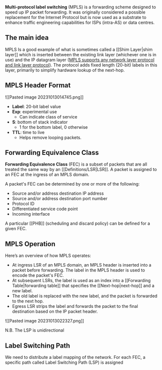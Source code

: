 **Multi-protocol label switching** (MPLS) is a forwarding scheme designed to speed up IP packet forwarding. It was originally considered a possible replacement for the Internet Protocol but is now used as a substrate to enhance traffic engineering capabilities for ISPs (intra-AS) or data centres.

## The main idea

MPLS Is a good example of what is sometimes called a [[Shim Layer|shim layer]] which is inserted between the existing link layer (whichever one is in use) and the IP datagram layer (<u>MPLS supports any network layer protocol and link layer protocol</u>). The protocol adds fixed length (20-bit) labels in this layer, primarily to simplify hardware lookup of the next-hop.

## MPLS Header Format

![[Pasted image 20231013014745.png]]

- **Label**: 20-bit label value
- **Exp**: experimental use
	- Can indicate class of service
- **S**: bottom of stack indicator
	- 1 for the bottom label, 0 otherwise
- **TTL**: time to live
	- Helps remove looping packets.

## Forwarding Equivalence Class

**Forwarding Equivalence Class** (FEC) is a subset of packets that are all treated the same way by an [[Definitions/LSR|LSR]]. A packet is assigned to an FEC at the ingress of an MPLS domain.

A packet's FEC can be determined by one or more of the following:
- Source and/or address destination IP address
- Source and/or address destination port number
- Protocol ID
- Differentiated service code point
- Incoming interface

A particular [[PHB]] (scheduling and discard policy) can be defined for a given FEC.

## MPLS Operation

Here’s an overview of how MPLS operates:
- At ingress LSR of an MPLS domain, an MPLS header is inserted into a packet before forwarding. The label in the MPLS header is used to encode the packet's FEC.
- At subsequent LSRs, the label is used as an index into a [[Forwarding Table|forwarding table]] that specifies the [[Next-hop|next-hop]] and a new label.
- The old label is replaced with the new label, and the packet is forwarded to the next hop.
- Egress LSR strips the label and forwards the packet to the final destination based on the IP packet header.

![[Pasted image 20231013022327.png]]

N.B. The LSP is unidirectional
## Label Switching Path

We need to distribute a label mapping of the network.
For each FEC, a specific path called Label Switching Path (LSP) is assigned
